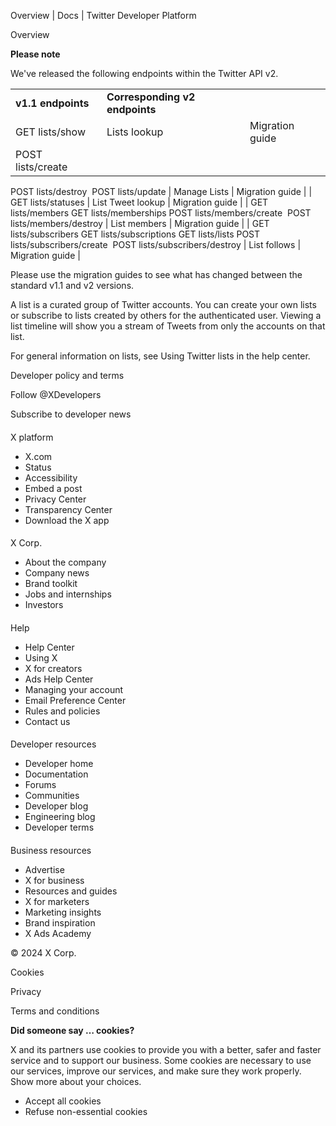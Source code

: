 



Overview | Docs | Twitter Developer Platform 





































































































Overview








**Please note**  




We've released the following endpoints within the Twitter API v2. 




|  |  |  |
| --- | --- | --- |
| **v1.1 endpoints** | **Corresponding v2 endpoints** |  |
| GET lists/show | Lists lookup | Migration guide |
| POST lists/create 
POST lists/destroy 
POST lists/update | Manage Lists | Migration guide |
| GET lists/statuses | List Tweet lookup | Migration guide |
| GET lists/members
GET lists/memberships
POST lists/members/create 
POST lists/members/destroy | List members | Migration guide |
| GET lists/subscribers
GET lists/subscriptions
GET lists/lists
POST lists/subscribers/create 
POST lists/subscribers/destroy | List follows | Migration guide |


Please use the migration guides to see what has changed between the standard v1.1 and v2 versions.









A list is a curated group of Twitter accounts. You can create your own lists or subscribe to lists created by others for the authenticated user. Viewing a list timeline will show you a stream of Tweets from only the accounts on that list.


For general information on lists, see Using Twitter lists in the help center.



















Developer policy and terms


Follow @XDevelopers


Subscribe to developer news












#### 
 X platform


* X.com
* Status
* Accessibility
* Embed a post
* Privacy Center
* Transparency Center
* Download the X app




#### 
 X Corp.


* About the company
* Company news
* Brand toolkit
* Jobs and internships
* Investors




#### 
 Help


* Help Center
* Using X
* X for creators
* Ads Help Center
* Managing your account
* Email Preference Center
* Rules and policies
* Contact us




#### 
 Developer resources


* Developer home
* Documentation
* Forums
* Communities
* Developer blog
* Engineering blog
* Developer terms




#### 
 Business resources


* Advertise
* X for business
* Resources and guides
* X for marketers
* Marketing insights
* Brand inspiration
* X Ads Academy









 © 2024 X Corp.
 


Cookies


Privacy


Terms and conditions






















**Did someone say … cookies?**  
  


 X and its partners use cookies to provide you with a better, safer and
 faster service and to support our business. Some cookies are necessary to use
 our services, improve our services, and make sure they work properly.
 Show more about your choices.


 




* Accept all cookies
* Refuse non-essential cookies















